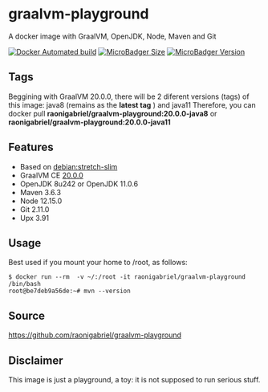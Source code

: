# graalvm-playground
A docker image with GraalVM, OpenJDK, Node, Maven and Git

[![Docker Automated build](https://img.shields.io/docker/automated/raonigabriel/graalvm-playground.svg)](https://hub.docker.com/r/raonigabriel/graalvm-playground/)
[![MicroBadger Size](https://images.microbadger.com/badges/image/raonigabriel/graalvm-playground.svg)](https://microbadger.com/images/raonigabriel/graalvm-playground)
[![MicroBadger Version](https://images.microbadger.com/badges/version/raonigabriel/graalvm-playground.svg)](https://microbadger.com/images/raonigabriel/graalvm-playground)

## Tags
Beggining with GraalVM 20.0.0, there will be 2 diferent versions (tags) of this image: java8 (remains as the **latest tag** ) and java11 
Therefore, you can docker pull **raonigabriel/graalvm-playground:20.0.0-java8** or **raonigabriel/graalvm-playground:20.0.0-java11**

## Features
- Based on [debian:stretch-slim](https://hub.docker.com/r/library/debian/)
- GraalVM CE [20.0.0](https://github.com/oracle/graal/releases/tag/vm-20.0.0)
- OpenJDK 8u242 or OpenJDK 11.0.6
- Maven 3.6.3
- Node 12.15.0
- Git 2.11.0
- Upx 3.91

## Usage
Best used if you mount your home to /root, as follows:
```
$ docker run --rm  -v ~/:/root -it raonigabriel/graalvm-playground /bin/bash
root@be7deb9a56de:~# mvn --version
```
## Source
https://github.com/raonigabriel/graalvm-playground

## Disclaimer
This image is just a playground, a toy: it is not supposed to run serious stuff.
